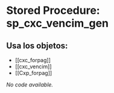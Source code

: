 # Stored Procedure: sp_cxc_vencim_gen

## Usa los objetos:
- [[cxc_forpag]]
- [[cxc_vencim]]
- [[Cxp_forpag]]

*No code available.*
